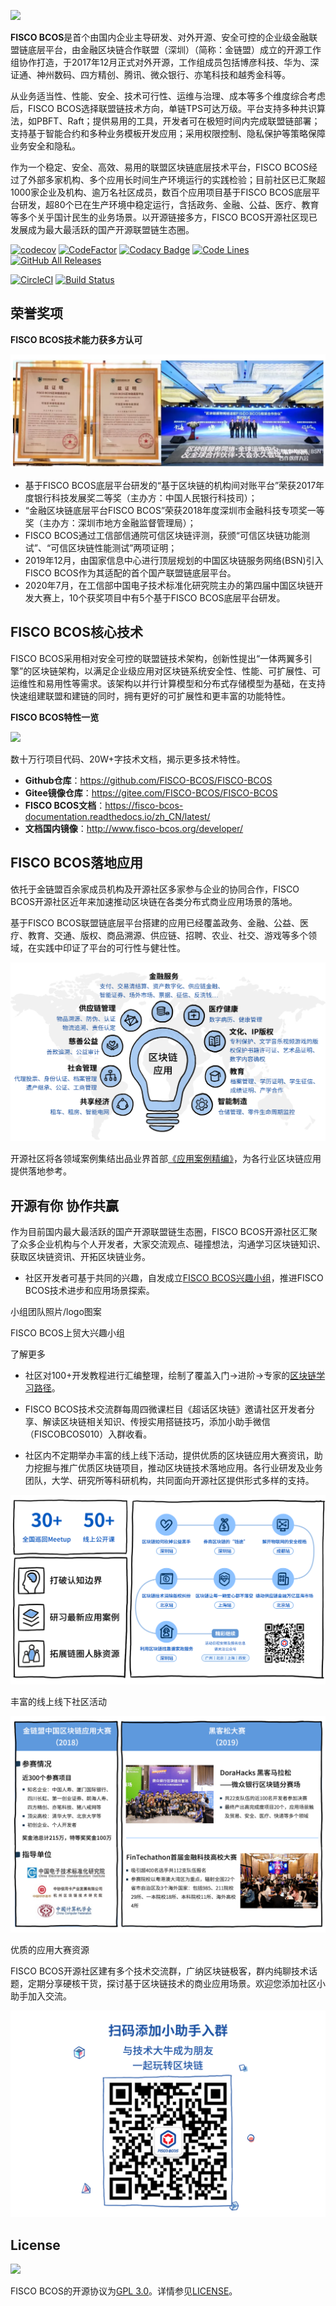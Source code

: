 
![](https://github.com/FISCO-BCOS/FISCO-BCOS/blob/master/docs/images/FISCO_BCOS_Logo.svg)

**FISCO BCOS**是首个由国内企业主导研发、对外开源、安全可控的企业级金融联盟链底层平台，由金融区块链合作联盟（深圳）（简称：金链盟）成立的开源工作组协作打造，于2017年12月正式对外开源，工作组成员包括博彦科技、华为、深证通、神州数码、四方精创、腾讯、微众银行、亦笔科技和越秀金科等。

从业务适当性、性能、安全、技术可行性、运维与治理、成本等多个维度综合考虑后，FISCO BCOS选择联盟链技术方向，单链TPS可达万级。平台支持多种共识算法，如PBFT、Raft；提供易用的工具，开发者可在极短时间内完成联盟链部署；支持基于智能合约和多种业务模板开发应用；采用权限控制、隐私保护等策略保障业务安全和隐私。

作为一个稳定、安全、高效、易用的联盟区块链底层技术平台，FISCO BCOS经过了外部多家机构、多个应用长时间生产环境运行的实践检验；目前社区已汇聚超1000家企业及机构、逾万名社区成员，数百个应用项目基于FISCO BCOS底层平台研发，超80个已在生产环境中稳定运行，含括政务、金融、公益、医疗、教育等多个关乎国计民生的业务场景。以开源链接多方，FISCO BCOS开源社区现已发展成为最大最活跃的国产开源联盟链生态圈。

[![codecov](https://codecov.io/gh/FISCO-BCOS/FISCO-BCOS/branch/master/graph/badge.svg)](https://codecov.io/gh/FISCO-BCOS/FISCO-BCOS) [![CodeFactor](https://www.codefactor.io/repository/github/fisco-bcos/FISCO-BCOS/badge)](https://www.codefactor.io/repository/github/fisco-bcos/FISCO-BCOS) [![Codacy Badge](https://api.codacy.com/project/badge/Grade/08552871ee104fe299b00bc79f8a12b9)](https://www.codacy.com/app/fisco-dev/FISCO-BCOS?utm_source=github.com&amp;utm_medium=referral&amp;utm_content=FISCO-BCOS/FISCO-BCOS&amp;utm_campaign=Badge_Grade) [![Code Lines](https://tokei.rs/b1/github/FISCO-BCOS/FISCO-BCOS?category=code)](https://github.com/FISCO-BCOS/FISCO-BCOS) [![GitHub All Releases](https://img.shields.io/github/downloads/FISCO-BCOS/FISCO-BCOS/total.svg)](https://github.com/FISCO-BCOS/FISCO-BCOS) 

[![CircleCI](https://circleci.com/gh/FISCO-BCOS/FISCO-BCOS.svg?style=shield)](https://circleci.com/gh/FISCO-BCOS/FISCO-BCOS)  [![Build Status](https://travis-ci.org/FISCO-BCOS/FISCO-BCOS.svg)](https://travis-ci.org/FISCO-BCOS/FISCO-BCOS)

## 荣誉奖项

**FISCO BCOS技术能力获多方认可**

![](https://github.com/blackflowerli/Wiki/blob/master/FB介绍1.png)

- 基于FISCO BCOS底层平台研发的“基于区块链的机构间对账平台”荣获2017年度银行科技发展奖二等奖（主办方：中国人民银行科技司）；
- “金融区块链底层平台FISCO BCOS”荣获2018年度深圳市金融科技专项奖一等奖（主办方：深圳市地方金融监督管理局）；
- FISCO BCOS通过工信部信通院可信区块链评测，获颁“可信区块链功能测试”、“可信区块链性能测试”两项证明；
- 2019年12月，由国家信息中心进行顶层规划的中国区块链服务网络(BSN)引入FISCO BCOS作为其适配的首个国产联盟链底层平台。
- 2020年7月，在工信部中国电子技术标准化研究院主办的第四届中国区块链开发大赛上，10个获奖项目中有5个基于FISCO BCOS底层平台研发。

## FISCO BCOS核心技术

FISCO BCOS采用相对安全可控的联盟链技术架构，创新性提出“一体两翼多引擎”的区块链架构，以满足企业级应用对区块链系统安全性、性能、可扩展性、可运维性和易用性等需求。该架构以并行计算模型和分布式存储模型为基础，在支持快速组建联盟和建链的同时，拥有更好的可扩展性和更丰富的功能特性。

**FISCO BCOS特性一览**

![](https://github.com/blackflowerli/Wiki/blob/master/FB介绍2.png)

数十万行项目代码、20W+字技术文档，揭示更多技术特性。

- **Github仓库**：https://github.com/FISCO-BCOS/FISCO-BCOS
- **Gitee镜像仓库**：https://gitee.com/FISCO-BCOS/FISCO-BCOS
- **FISCO BCOS文档**：https://fisco-bcos-documentation.readthedocs.io/zh_CN/latest/
- **文档国内镜像**：http://www.fisco-bcos.org/developer/

## FISCO BCOS落地应用

依托于金链盟百余家成员机构及开源社区多家参与企业的协同合作，FISCO BCOS开源社区近年来加速推动区块链在各类分布式商业应用场景的落地。 


基于FISCO BCOS联盟链底层平台搭建的应用已经覆盖政务、金融、公益、医疗、教育、交通、版权、商品溯源、供应链、招聘、农业、社交、游戏等多个领域，在实践中印证了平台的可行性与健壮性。

![](https://github.com/blackflowerli/Wiki/blob/master/FB介绍3.png)

开源社区将各领域案例集结出品业界首部[《应用案例精编》](http://mp.weixin.qq.com/mp/homepage?__biz=MzA3MTI5Njg4Mw==&hid=1&sn=b84100f2e1f5ac6c23c48c23d487351c&scene=18#wechat_redirect)，为各行业区块链应用提供落地参考。



## 开源有你 协作共赢

作为目前国内最大最活跃的国产开源联盟链生态圈，FISCO BCOS开源社区汇聚了众多企业机构与个人开发者，大家交流观点、碰撞想法，沟通学习区块链知识、获取区块链资讯、开拓区块链业务。

- 社区开发者可基于共同的兴趣，自发成立[FISCO BCOS兴趣小组](https://github.com/blackflowerli/Wiki/blob/master/FISCO%20BCOS%E5%85%B4%E8%B6%A3%E5%B0%8F%E7%BB%84)，推进FISCO BCOS技术进步和应用场景探索。


小组团队照片/logo图案

FISCO BCOS上贸大兴趣小组

了解更多



- 社区对100+开发教程进行汇编整理，绘制了覆盖入门→进阶→专家的[区块链学习路径](https://mp.weixin.qq.com/s/1RGKEdcGhZbjqKv7LBrAVA)。

- FISCO BCOS技术交流群每周四微课栏目《超话区块链》邀请社区开发者分享、解读区块链相关知识、传授实用搭链技巧，添加小助手微信（FISCOBCOS010）入群收看。

- 社区内不定期举办丰富的线上线下活动，提供优质的区块链应用大赛资讯，助力挖掘与推广优质区块链项目，推动区块链技术落地应用。各行业研发及业务团队，大学、研究所等科研机构，共同面向开源社区提供形式多样的支持。

   
![](https://github.com/blackflowerli/Wiki/blob/master/FB介绍4.png)

丰富的线上线下社区活动

![](https://github.com/blackflowerli/Wiki/blob/master/FB介绍5.png)

优质的应用大赛资源

FISCO BCOS开源社区建有多个技术交流群，广纳区块链极客，群内纯聊技术话题，定期分享硬核干货，探讨基于区块链技术的商业应用场景。欢迎您添加社区小助手加入交流。


![](https://github.com/blackflowerli/Wiki/blob/master/FB介绍6.png)


## License

[![](https://img.shields.io/github/license/FISCO-BCOS/FISCO-BCOS.svg)](../LICENSE)

FISCO BCOS的开源协议为[GPL 3.0](https://www.gnu.org/licenses/gpl-3.0.en.html)。详情参见[LICENSE](https://github.com/FISCO-BCOS/FISCO-BCOS/blob/master/LICENSE)。  

